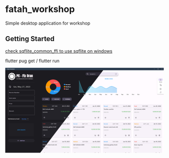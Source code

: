 # fatah_workshop

Simple desktop application for workshop

## Getting Started

[check sqflite_common_ffi to use sqflite on windows](https://pub.dev/packages/sqflite_common_ffi)

flutter pug get /
flutter run

![ALT home page](screen/home.jpg)
